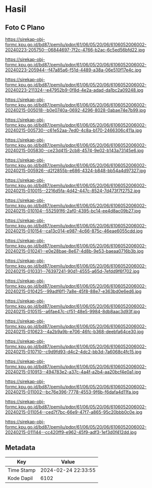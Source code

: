 # Hasil

## Foto C Plano

https://sirekap-obj-formc.kpu.go.id/bd87/pemilu/pdpr/61/06/05/20/06/6106052006002-20240223-205750--06844697-7f2c-4766-b2ac-6c5ed56bfd22.jpg

https://sirekap-obj-formc.kpu.go.id/bd87/pemilu/pdpr/61/06/05/20/06/6106052006002-20240223-205944--f47a85a6-f51d-4489-a38a-06e510f17e4c.jpg

https://sirekap-obj-formc.kpu.go.id/bd87/pemilu/pdpr/61/06/05/20/06/6106052006002-20240223-211324--e47952b9-0f8d-4e2a-adad-da1bc2a09248.jpg

https://sirekap-obj-formc.kpu.go.id/bd87/pemilu/pdpr/61/06/05/20/06/6106052006002-20240215-005018--b0e0740a-0692-4296-8028-0abae74e7b99.jpg

https://sirekap-obj-formc.kpu.go.id/bd87/pemilu/pdpr/61/06/05/20/06/6106052006002-20240215-005730--c61e52aa-7ed0-4c8a-b170-2466306c411a.jpg

https://sirekap-obj-formc.kpu.go.id/bd87/pemilu/pdpr/61/06/05/20/06/6106052006002-20240215-005830--ce23d415-2cb8-4574-9e02-b143a73145e6.jpg

https://sirekap-obj-formc.kpu.go.id/bd87/pemilu/pdpr/61/06/05/20/06/6106052006002-20240215-005926--d2f2855b-e686-4324-b848-bb54a4d97327.jpg

https://sirekap-obj-formc.kpu.go.id/bd87/pemilu/pdpr/61/06/05/20/06/6106052006002-20240215-010015--2216d5fa-4d42-447c-8524-7d473f7f2752.jpg

https://sirekap-obj-formc.kpu.go.id/bd87/pemilu/pdpr/61/06/05/20/06/6106052006002-20240215-010104--552591f6-2af0-4395-bc14-ee4d8ac09b27.jpg

https://sirekap-obj-formc.kpu.go.id/bd87/pemilu/pdpr/61/06/05/20/06/6106052006002-20240215-010154--ca13c014-e987-4c66-875c-46eae6055cdd.jpg

https://sirekap-obj-formc.kpu.go.id/bd87/pemilu/pdpr/61/06/05/20/06/6106052006002-20240215-010241--e0e28bae-8e67-4d8b-9e53-baeaa0716b3b.jpg

https://sirekap-obj-formc.kpu.go.id/bd87/pemilu/pdpr/61/06/05/20/06/6106052006002-20240215-010331--76397241-90d1-4555-a65d-7efdd9f6f702.jpg

https://sirekap-obj-formc.kpu.go.id/bd87/pemilu/pdpr/61/06/05/20/06/6106052006002-20240215-010425--99adf6f1-7a8e-45f8-88e7-e363bd0e6ed6.jpg

https://sirekap-obj-formc.kpu.go.id/bd87/pemilu/pdpr/61/06/05/20/06/6106052006002-20240215-010515--a6fae47c-cf51-48e5-9984-8db8aac3d93f.jpg

https://sirekap-obj-formc.kpu.go.id/bd87/pemilu/pdpr/61/06/05/20/06/6106052006002-20240215-010623--4a2b9a9b-e706-46fc-b368-deebfa64ce30.jpg

https://sirekap-obj-formc.kpu.go.id/bd87/pemilu/pdpr/61/06/05/20/06/6106052006002-20240215-010710--c9d9fd93-d4c2-4dc2-bb3d-7a6068c4fc15.jpg

https://sirekap-obj-formc.kpu.go.id/bd87/pemilu/pdpr/61/06/05/20/06/6106052006002-20240215-010913--494783e2-a37c-4a4f-a2b4-aa20bcf4e0a1.jpg

https://sirekap-obj-formc.kpu.go.id/bd87/pemilu/pdpr/61/06/05/20/06/6106052006002-20240215-011002--bc76e396-7778-4553-9f6b-f6dafa4d11fa.jpg

https://sirekap-obj-formc.kpu.go.id/bd87/pemilu/pdpr/61/06/05/20/06/6106052006002-20240215-011054--ced7f7bc-66e9-47f7-a865-95c20bbb0c0e.jpg

https://sirekap-obj-formc.kpu.go.id/bd87/pemilu/pdpr/61/06/05/20/06/6106052006002-20240215-011144--cc420ff9-e962-45f9-adf3-1ef3d0f412dd.jpg


## Metadata

| Key        | Value               |
| ---------- | ------------------- |
| Time Stamp | 2024-02-24 22:33:55 |
| Kode Dapil | 6102                |



